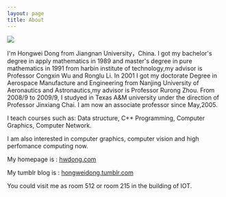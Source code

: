 ```yaml
---
layout: page
title: About
---
```


![](http://40.media.tumblr.com/d4f44a9fcd7c44838fc91862391ea64e/tumblr_nw9m8dStWU1u2qywdo1_1280.jpg)  

I'm Hongwei Dong from Jiangnan University，China. I got my bachelor's degree in apply mathematics in 1989 and master's degree in pure mathematics in 1991 from harbin institute of technology,my advisor is Professor Congxin Wu and Ronglu Li. In 2001 I got my doctorate Degree in Aerospace Manufacture and Engineering from Nanjing University of Aeronautics and Astronautics,my advisor is Professor Rurong Zhou. From 2008/9 to 2009/9, I studyed in Texas A&M university under the direction of Professor Jinxiang Chai. I am now an associate professor since May,2005.

I teach courses such as: Data structure, C++ Programming, Computer Graphics, Computer Network.

I am also interested in computer graphics, computer vision and high perfomance computing now.

My homepage is : [hwdong.com](http://hwdong.com)

My tumblr blog is : [hongweidong.tumblr.com](http://hongweidong.tumblr.com)

You could visit me as room 512 or room 215 in the building of IOT.

